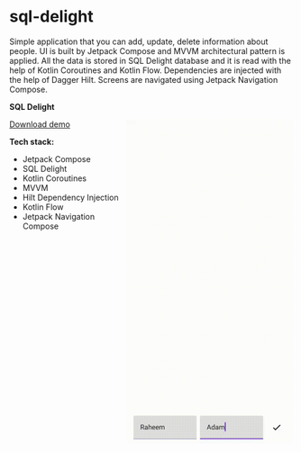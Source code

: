# sql-delight
Simple application that you can add, update, delete information about people. UI is built by Jetpack Compose and MVVM architectural pattern is applied. All the data is stored in SQL Delight database and it is read with the help of Kotlin Coroutines and Kotlin Flow. Dependencies are injected with the help of Dagger Hilt. Screens are navigated using Jetpack Navigation Compose.

**SQL Delight**

<img align="right" width="296" height="576"  src="https://github.com/raheemadamboev/sql-delight/blob/master/banner.gif" />

<a href="https://github.com/raheemadamboev/sql-delight/blob/master/app-debug.apk">Download demo</a>

**Tech stack:**

- Jetpack Compose
- SQL Delight
- Kotlin Coroutines
- MVVM
- Hilt Dependency Injection
- Kotlin Flow
- Jetpack Navigation Compose
